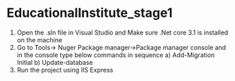 # EducationalInstitute_stage1

1. Open the .sln file in Visual Studio and Make sure  .Net core 3.1 is installed on the machine
2. Go to Tools-> Nuger Package manager->Package manager console and in the console type below commands in sequence 
a) Add-Migration Initial
b) Update-database
3. Run the project using IIS Express
